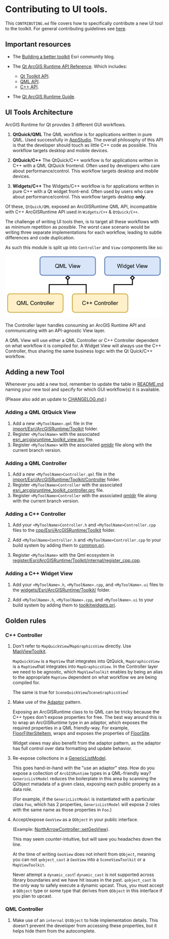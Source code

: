# Contributing to UI tools.

This `CONTRIBUTING.md` file covers how to specifically contribute a new UI tool to the toolkit. For general contributing
guidelines see [here](/CONTRIBUTING.md).

## Important resources

- The [Building a better toolkit](https://community.esri.com/t5/arcgis-runtime-sdks-blog/building-a-better-toolkit/ba-p/888826) Esri community blog.

- The [Qt ArcGIS Runtime API Reference](https://developers.arcgis.com/qt/api-reference/). Which includes:
  - [Qt Toolkit API](https://developers.arcgis.com/qt/toolkit/api-reference/).
  - [QML API](https://developers.arcgis.com/qt/qml/api-reference/).
  - [C++ API](https://developers.arcgis.com/qt/cpp/api-reference/).

- The [Qt ArcGIS Runtime Guide](https://developers.arcgis.com/qt/).

## UI Tools Architecture

ArcGIS Runtime for Qt provides 3 different GUI workflows.

1. **QtQuick/QML** The QML workflow is for applications written in pure QML. Used successfully in [AppStudio](https://www.esri.com/en-us/arcgis/products/arcgis-appstudio/overview). The overall philosophy of this API is that the developer should touch as little C++ code as possible. This workflow targets desktop and mobile devices.

1. **QtQuick/C++** The QtQuick/C++ workflow is for applications written in C++ with a QML QtQuick frontend. Often used by developers who care about performance/control. This workflow targets desktop and mobile devices.

1. **Widgets/C++** The Widgets/C++ workflow is for applications written in pure C++ with a Qt widget front-end. Often used by users who care about performance/control. This workflow targets desktop **only**.

Of these, `QtQuick/QML` exposed an ArcGISRuntime QML API, incompatible with C++ ArcGISRuntime API used in `Widgets/C++` & `QtQuick/C++`.

The challenge of writing UI tools then, is to target all these workflows with as minimum repetition as possible. The worst case scenario would be writing three separate implementations for each workflow, leading to subtle differences
and code duplication.

As such this module is split up into `Controller` and `View` components like so:

![UI Tools Architecture diagram](images/docs/architecture_uitools.svg)

The Controller layer handles consuming an ArcGIS Runtime API and communicating with an API-agnostic View layer.

A QML View will use either a QML Controller or C++ Controller dependent on what workflow it is compiled for. A Widget View will always use the C++ Controller, thus sharing the same business logic with the Qt Quick/C++ workflow.

## Adding a new Tool

Whenever you add a new tool, remember to update the table in [README.md](README.md) naming your new tool and specify for which GUI workflow(s) it is available.

(Please also add an update to [CHANGELOG.md](/CHANGELOG.md).)

### Adding a QML QtQuick View

1. Add a new `<MyToolName>.qml` file in the [import/Esri/ArcGISRuntime/Toolkit](import/Esri/ArcGISRuntime/Toolkit) folder.
1. Register `<MyToolName>` with the associated [esri_arcgisruntime_toolkit_view.qrc](import/Esri/ArcGISRuntime/Toolkit/esri_arcgisruntime_toolkit_view.qrc) file.
1. Register `<MyToolName>` with the associated [qmldir](import/Esri/ArcGISRuntime/Toolkit/qmldir) file along with the current branch version.

### Adding a QML Controller

1. Add a new `<MyToolName>Controller.qml` file in the [import/Esri/ArcGISRuntime/Toolkit/Controller](import/Esri/ArcGISRuntime/Toolkit/Controller) folder.
1. Register `<MyToolName>Controller` with the associated [esri_arcgisruntime_toolkit_controller.qrc](import/Esri/ArcGISRuntime/Toolkit/Controller/esri_arcgisruntime_toolkit_controller.qrc) file.
1. Register `<MyToolName>Controller` with the associated [qmldir](import/Esri/ArcGISRuntime/Toolkit/Controller/qmldir) file along with the current branch version.

### Adding a C++ Controller

1. Add your `<MyToolName>Controller.h` and `<MyToolName>Controller.cpp` files to the [cpp/Esri/ArcGISRuntime/Toolkit](cpp/Esri/ArcGISRuntime/Toolkit/) folder.

1. Add  `<MyToolName>Controller.h` and `<MyToolName>Controller.cpp` to your build system by adding them to [common.pri](common.pri).

1. Register  `<MyToolName>` with the Qml ecosystem in
[register/Esri/ArcGISRuntime/Toolkit/internal/register_cpp.cpp](register/Esri/ArcGISRuntime/Toolkit/internal/register_cpp.cpp).

### Adding a C++ Widget View

1. Add your `<MyToolName>.h`, `<MyToolName>.cpp`, and `<MyToolName>.ui` files to the [widgets/Esri/ArcGISRuntime/Toolkit/](widgets/Esri/ArcGISRuntime/Toolkit/) folder.

1. Add  `<MyToolName>.h`, `<MyToolName>.cpp`, and `<MyToolName>.ui` to your build system by adding them to [toolkitwidgets.pri](toolkitwidgets.pri).

## Golden rules

### C++ Controller

1. Don't refer to `MapQuickView`/`MapGraphicsView` directly. Use [MapViewToolkit](cpp/Esri/ArcGISRuntime/Toolkit/Internal/GeoViews.h).

   `MapQuickView` is a `MapView` that integrates into QtQuick, `MapGraphicsView` is a `MapView`that integrates into `MapGraphicsView`. In the Controller layer we need to be agnostic, which `MapViewToolkit` enables by being an alias
   to the appropriate `MapView` dependent on what workflow we are being compiled for.

   The same is true for `SceneQuickView`/`SceneGraphicsView`!

2. Make use of the [Adaptor](https://refactoring.guru/design-patterns/adapter) pattern.

   Exposing an ArcGISRuntime class to to QML can be tricky because the C++ types don't expose properties for
   free. The best way around this is to wrap an ArcGISRuntime type in an adaptor, which exposes the required
   properties in a QML friendly-way. For example, [FloorFilterSiteItem](cpp/Esri//ArcGISRuntime/Toolkit/FloorFilterSiteItem.h),
   wraps and exposes the properties of [FloorSite](https://developers.arcgis.com/qt/cpp/api-reference/esri-arcgisruntime-floorsite.html).

   Widget views may also benefit from the adaptor pattern, as the adaptor has full control over data formatting 
   and update behavior.

3. Re-expose collections in a [GenericListModel](cpp/Esri/ArcGISRuntime/Toolkit/Internal/GenericListModel.h).

   This goes hand-in-hand with the "use an adaptor" step. How do you expose a collection of `ArcGISRuntime` types in a QML-friendly way? `GenericListModel` reduces the boilerplate in this area by scanning the QObject metadata of a given 
   class, exposing each public property as a data role. 
  
   (For example, if the `GenericListModel` is instantiated with a particular class `Foo`, which has 2 properties, `GenericListModel` will expose 2 roles with the same name as those properties in `Foo`.)

4. Accept/expose `GeoView` as a `QObject` in your public interface. 

   (Example: [NorthArrowController::setGeoView](cpp/Esri//ArcGISRuntime/Toolkit/NorthArrowController.h)).

   This may seem counter-intuitive, but will save you headaches down the line.

   At the time of writing `GeoView` does not inherit from `QObject`, meaning you can not `qobject_cast` a
   `GeoView` into a `SceneViewToolkit` or a `MapViewToolkit`. 

   Never attempt a `dynamic_cast`! `dynamic_cast` is not supported across library boundaries and we have hit
   issues in the past. `qobject_cast` is the only way to safely execute a dynamic upcast. Thus, you must accept
   a `QObject` type or some type that derives from `QObject` in this interface if you plan to upcast.


### QML Controller

1. Make use of an `internal` `QtObject` to hide implementation details. This doesn't prevent the developer from accessing these properties, but it helps hide them from the autocomplete.
